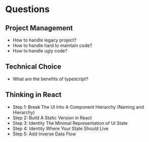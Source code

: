 # Questions

## Project Management

- How to handle legacy project?
- How to handle hard to maintain code?
- How to handle ugly code?

## Technical Choice

- What are the benefits of typescript?

## Thinking in React 

- Step 1: Break The UI Into A Component Hierarchy (Naming and Hierarchy)
- Step 2: Build A Static Version in React 
- Step 3: Identity The Minimal Representation of UI State
- Step 4: Identity Where Your State Should Live
- Step 5: Add Inverse Data Flow